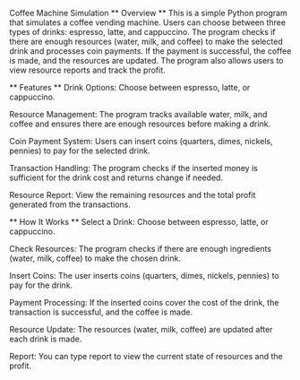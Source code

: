 Coffee Machine Simulation
** Overview **
This is a simple Python program that simulates a coffee vending machine. Users can choose between three types of drinks: espresso, latte, and cappuccino. The program checks if there are enough resources (water, milk, and coffee) to make the selected drink and processes coin payments. If the payment is successful, the coffee is made, and the resources are updated. The program also allows users to view resource reports and track the profit.

** Features **
Drink Options: Choose between espresso, latte, or cappuccino.

Resource Management: The program tracks available water, milk, and coffee and ensures there are enough resources before making a drink.

Coin Payment System: Users can insert coins (quarters, dimes, nickels, pennies) to pay for the selected drink.

Transaction Handling: The program checks if the inserted money is sufficient for the drink cost and returns change if needed.

Resource Report: View the remaining resources and the total profit generated from the transactions.

** How It Works **
Select a Drink: Choose between espresso, latte, or cappuccino.

Check Resources: The program checks if there are enough ingredients (water, milk, coffee) to make the chosen drink.

Insert Coins: The user inserts coins (quarters, dimes, nickels, pennies) to pay for the drink.

Payment Processing: If the inserted coins cover the cost of the drink, the transaction is successful, and the coffee is made.

Resource Update: The resources (water, milk, coffee) are updated after each drink is made.

Report: You can type report to view the current state of resources and the profit.
